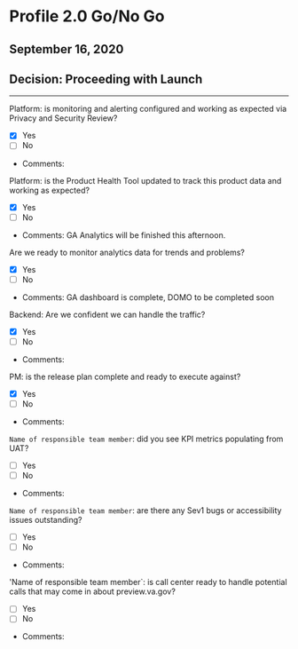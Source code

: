 # Profile 2.0 Go/No Go
## September 16, 2020
## Decision: Proceeding with Launch

---

Platform: is monitoring and alerting configured and working as expected via Privacy and Security Review?
- [X] Yes
- [ ] No
- Comments:

Platform: is the Product Health Tool updated to track this product data and working as expected?
- [X] Yes
- [ ] No
- Comments: GA Analytics will be finished this afternoon.


Are we ready to monitor analytics data for trends and problems?
- [X] Yes
- [ ] No
- Comments: GA dashboard is complete, DOMO to be completed soon

Backend: Are we confident we can handle the traffic?
- [X] Yes
- [ ] No
- Comments:

PM: is the release plan complete and ready to execute against?
- [X] Yes
- [ ] No
- Comments:

`Name of responsible team member`: did you see KPI metrics populating from UAT?
- [ ] Yes
- [ ] No
- Comments:

`Name of responsible team member`: are there any Sev1 bugs or accessibility issues outstanding?
- [ ] Yes
- [ ] No
- Comments:

'Name of responsible team member`: is call center ready to handle potential calls that may come in about preview.va.gov?
- [ ] Yes
- [ ] No
- Comments:
